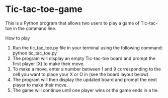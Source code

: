 # Tic-tac-toe-game
This is a Python program that allows two users to play a game of Tic-tac-toe in the command line.

How to play
1. Run the tic_tac_toe.py file in your terminal using the following command: python tic_tac_toe.py
2. The program will display an empty Tic-tac-toe board and prompt the first player (X) to make their move.
3. To make a move, enter a number between 1 and 9 corresponding to the cell you want to place your X or O in (see the board layout below).
4. The program will then display the updated board and prompt the next player to make their move.
5. The game will continue until one player wins or the game ends in a tie.
